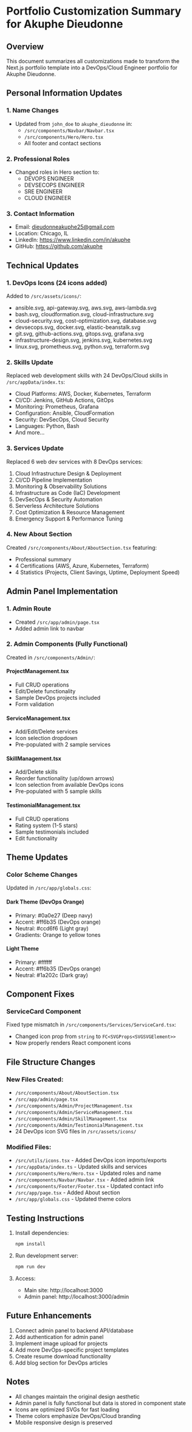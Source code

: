 # Portfolio Customization Summary for Akuphe Dieudonne

## Overview
This document summarizes all customizations made to transform the Next.js portfolio template into a DevOps/Cloud Engineer portfolio for Akuphe Dieudonne.

## Personal Information Updates

### 1. Name Changes
- Updated from `john_doe` to `akuphe_dieudonne` in:
  - `/src/components/Navbar/Navbar.tsx`
  - `/src/components/Hero/Hero.tsx`
  - All footer and contact sections

### 2. Professional Roles
- Changed roles in Hero section to:
  - DEVOPS ENGINEER
  - DEVSECOPS ENGINEER
  - SRE ENGINEER
  - CLOUD ENGINEER

### 3. Contact Information
- Email: dieudonneakuphe25@gmail.com
- Location: Chicago, IL
- LinkedIn: https://www.linkedin.com/in/akuphe
- GitHub: https://github.com/akuphe

## Technical Updates

### 1. DevOps Icons (24 icons added)
Added to `/src/assets/icons/`:
- ansible.svg, api-gateway.svg, aws.svg, aws-lambda.svg
- bash.svg, cloudformation.svg, cloud-infrastructure.svg
- cloud-security.svg, cost-optimization.svg, database.svg
- devsecops.svg, docker.svg, elastic-beanstalk.svg
- git.svg, github-actions.svg, gitops.svg, grafana.svg
- infrastructure-design.svg, jenkins.svg, kubernetes.svg
- linux.svg, prometheus.svg, python.svg, terraform.svg

### 2. Skills Update
Replaced web development skills with 24 DevOps/Cloud skills in `/src/appData/index.ts`:
- Cloud Platforms: AWS, Docker, Kubernetes, Terraform
- CI/CD: Jenkins, GitHub Actions, GitOps
- Monitoring: Prometheus, Grafana
- Configuration: Ansible, CloudFormation
- Security: DevSecOps, Cloud Security
- Languages: Python, Bash
- And more...

### 3. Services Update
Replaced 6 web dev services with 8 DevOps services:
1. Cloud Infrastructure Design & Deployment
2. CI/CD Pipeline Implementation
3. Monitoring & Observability Solutions
4. Infrastructure as Code (IaC) Development
5. DevSecOps & Security Automation
6. Serverless Architecture Solutions
7. Cost Optimization & Resource Management
8. Emergency Support & Performance Tuning

### 4. New About Section
Created `/src/components/About/AboutSection.tsx` featuring:
- Professional summary
- 4 Certifications (AWS, Azure, Kubernetes, Terraform)
- 4 Statistics (Projects, Client Savings, Uptime, Deployment Speed)

## Admin Panel Implementation

### 1. Admin Route
- Created `/src/app/admin/page.tsx`
- Added admin link to navbar

### 2. Admin Components (Fully Functional)
Created in `/src/components/Admin/`:

#### ProjectManagement.tsx
- Full CRUD operations
- Edit/Delete functionality
- Sample DevOps projects included
- Form validation

#### ServiceManagement.tsx
- Add/Edit/Delete services
- Icon selection dropdown
- Pre-populated with 2 sample services

#### SkillManagement.tsx
- Add/Delete skills
- Reorder functionality (up/down arrows)
- Icon selection from available DevOps icons
- Pre-populated with 5 sample skills

#### TestimonialManagement.tsx
- Full CRUD operations
- Rating system (1-5 stars)
- Sample testimonials included
- Edit functionality

## Theme Updates

### Color Scheme Changes
Updated in `/src/app/globals.css`:

#### Dark Theme (DevOps Orange)
- Primary: #0a0e27 (Deep navy)
- Accent: #ff6b35 (DevOps orange)
- Neutral: #ccd6f6 (Light gray)
- Gradients: Orange to yellow tones

#### Light Theme
- Primary: #ffffff
- Accent: #ff6b35 (DevOps orange)
- Neutral: #1a202c (Dark gray)

## Component Fixes

### ServiceCard Component
Fixed type mismatch in `/src/components/Services/ServiceCard.tsx`:
- Changed icon prop from `string` to `FC<SVGProps<SVGSVGElement>>`
- Now properly renders React component icons

## File Structure Changes

### New Files Created:
- `/src/components/About/AboutSection.tsx`
- `/src/app/admin/page.tsx`
- `/src/components/Admin/ProjectManagement.tsx`
- `/src/components/Admin/ServiceManagement.tsx`
- `/src/components/Admin/SkillManagement.tsx`
- `/src/components/Admin/TestimonialManagement.tsx`
- 24 DevOps icon SVG files in `/src/assets/icons/`

### Modified Files:
- `/src/utils/icons.tsx` - Added DevOps icon imports/exports
- `/src/appData/index.ts` - Updated skills and services
- `/src/components/Hero/Hero.tsx` - Updated roles and name
- `/src/components/Navbar/Navbar.tsx` - Added admin link
- `/src/components/Footer/Footer.tsx` - Updated contact info
- `/src/app/page.tsx` - Added About section
- `/src/app/globals.css` - Updated theme colors

## Testing Instructions

1. Install dependencies:
   ```bash
   npm install
   ```

2. Run development server:
   ```bash
   npm run dev
   ```

3. Access:
   - Main site: http://localhost:3000
   - Admin panel: http://localhost:3000/admin

## Future Enhancements

1. Connect admin panel to backend API/database
2. Add authentication for admin panel
3. Implement image upload for projects
4. Add more DevOps-specific project templates
5. Create resume download functionality
6. Add blog section for DevOps articles

## Notes

- All changes maintain the original design aesthetic
- Admin panel is fully functional but data is stored in component state
- Icons are optimized SVGs for fast loading
- Theme colors emphasize DevOps/Cloud branding
- Mobile responsive design is preserved
